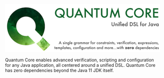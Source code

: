 ![Alt text](etc//quantum-masthead.png?raw=true "Quantum Core")

Quantum Core enables advanced verification, scripting and configuration for any Java application,
all centered around a unified DSL. Quantum Core has zero dependencies beyond the Java 11 JDK itself.
